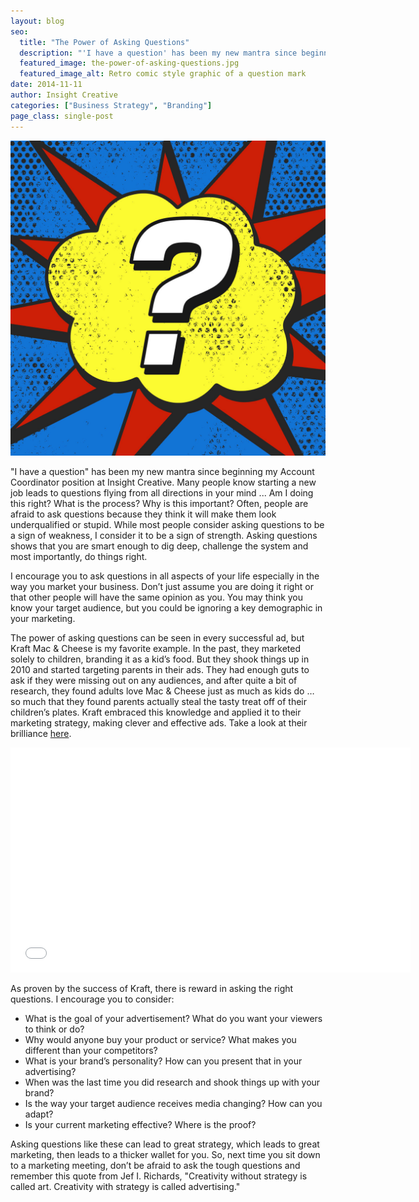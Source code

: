 ```yaml
---
layout: blog
seo:
  title: "The Power of Asking Questions"
  description: "'I have a question' has been my new mantra since beginning my Account Coordinator position at Insight Creative."
  featured_image: the-power-of-asking-questions.jpg
  featured_image_alt: Retro comic style graphic of a question mark
date: 2014-11-11
author: Insight Creative
categories: ["Business Strategy", "Branding"]
page_class: single-post
---
```


![Retro comic style graphic of a question mark](the-power-of-asking-questions.jpg)

"I have a question" has been my new mantra since beginning my Account Coordinator position at Insight Creative. Many people know starting a new job leads to questions flying from all directions in your mind ... Am I doing this right? What is the process? Why is this important? Often, people are afraid to ask questions because they think it will make them look underqualified or stupid. While most people consider asking questions to be a sign of weakness, I consider it to be a sign of strength. Asking questions shows that you are smart enough to dig deep, challenge the system and most importantly, do things right.

I encourage you to ask questions in all aspects of your life especially in the way you market your business. Don’t just assume you are doing it right or that other people will have the same opinion as you. You may think you know your target audience, but you could be ignoring a key demographic in your marketing.

The power of asking questions can be seen in every successful ad, but Kraft Mac & Cheese is my favorite example. In the past, they marketed solely to children, branding it as a kid’s food. But they shook things up in 2010 and started targeting parents in their ads. They had enough guts to ask if they were missing out on any audiences, and after quite a bit of research, they found adults love Mac & Cheese just as much as kids do … so much that they found parents actually steal the tasty treat off of their children’s plates. Kraft embraced this knowledge and applied it to their marketing strategy, making clever and effective ads. Take a look at their brilliance <a href="http://www.adweek.com/news/advertising-branding/spot-thick-thieves-140542" target="_blank" rel="noopener noreferrer">here</a>.

<div class="aspect-ratio">
  <iframe width="640" height="360" src="//www.youtube.com/embed/LSnbGhYkrWE?rel=0" frameborder="0" allowfullscreen></iframe>
</div>

As proven by the success of Kraft, there is reward in asking the right questions. I encourage you to consider:

- What is the goal of your advertisement? What do you want your viewers to think or do?
- Why would anyone buy your product or service? What makes you different than your competitors?
- What is your brand’s personality? How can you present that in your advertising?
- When was the last time you did research and shook things up with your brand?
- Is the way your target audience receives media changing? How can you adapt?
- Is your current marketing effective? Where is the proof?

Asking questions like these can lead to great strategy, which leads to great marketing, then leads to a thicker wallet for you. So, next time you sit down to a marketing meeting, don’t be afraid to ask the tough questions and remember this quote from Jef I. Richards, "Creativity without strategy is called art. Creativity with strategy is called advertising."
